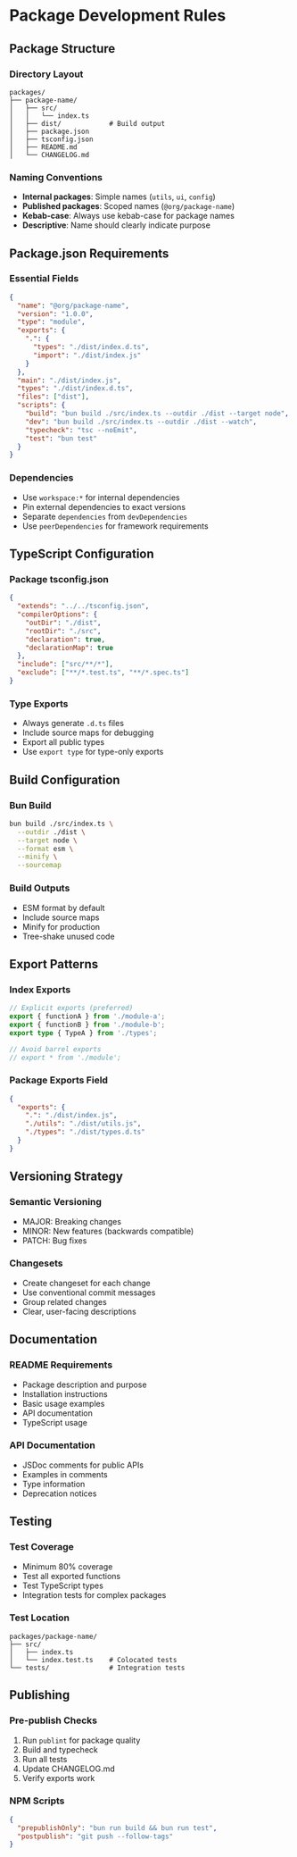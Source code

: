 # Package Development Rules

## Package Structure

### Directory Layout

```
packages/
├── package-name/
│   ├── src/
│   │   └── index.ts
│   ├── dist/            # Build output
│   ├── package.json
│   ├── tsconfig.json
│   ├── README.md
│   └── CHANGELOG.md
```

### Naming Conventions

- **Internal packages**: Simple names (`utils`, `ui`, `config`)
- **Published packages**: Scoped names (`@org/package-name`)
- **Kebab-case**: Always use kebab-case for package names
- **Descriptive**: Name should clearly indicate purpose

## Package.json Requirements

### Essential Fields

```json
{
  "name": "@org/package-name",
  "version": "1.0.0",
  "type": "module",
  "exports": {
    ".": {
      "types": "./dist/index.d.ts",
      "import": "./dist/index.js"
    }
  },
  "main": "./dist/index.js",
  "types": "./dist/index.d.ts",
  "files": ["dist"],
  "scripts": {
    "build": "bun build ./src/index.ts --outdir ./dist --target node",
    "dev": "bun build ./src/index.ts --outdir ./dist --watch",
    "typecheck": "tsc --noEmit",
    "test": "bun test"
  }
}
```

### Dependencies

- Use `workspace:*` for internal dependencies
- Pin external dependencies to exact versions
- Separate `dependencies` from `devDependencies`
- Use `peerDependencies` for framework requirements

## TypeScript Configuration

### Package tsconfig.json

```json
{
  "extends": "../../tsconfig.json",
  "compilerOptions": {
    "outDir": "./dist",
    "rootDir": "./src",
    "declaration": true,
    "declarationMap": true
  },
  "include": ["src/**/*"],
  "exclude": ["**/*.test.ts", "**/*.spec.ts"]
}
```

### Type Exports

- Always generate `.d.ts` files
- Include source maps for debugging
- Export all public types
- Use `export type` for type-only exports

## Build Configuration

### Bun Build

```bash
bun build ./src/index.ts \
  --outdir ./dist \
  --target node \
  --format esm \
  --minify \
  --sourcemap
```

### Build Outputs

- ESM format by default
- Include source maps
- Minify for production
- Tree-shake unused code

## Export Patterns

### Index Exports

```typescript
// Explicit exports (preferred)
export { functionA } from './module-a';
export { functionB } from './module-b';
export type { TypeA } from './types';

// Avoid barrel exports
// export * from './module';
```

### Package Exports Field

```json
{
  "exports": {
    ".": "./dist/index.js",
    "./utils": "./dist/utils.js",
    "./types": "./dist/types.d.ts"
  }
}
```

## Versioning Strategy

### Semantic Versioning

- MAJOR: Breaking changes
- MINOR: New features (backwards compatible)
- PATCH: Bug fixes

### Changesets

- Create changeset for each change
- Use conventional commit messages
- Group related changes
- Clear, user-facing descriptions

## Documentation

### README Requirements

- Package description and purpose
- Installation instructions
- Basic usage examples
- API documentation
- TypeScript usage

### API Documentation

- JSDoc comments for public APIs
- Examples in comments
- Type information
- Deprecation notices

## Testing

### Test Coverage

- Minimum 80% coverage
- Test all exported functions
- Test TypeScript types
- Integration tests for complex packages

### Test Location

```
packages/package-name/
├── src/
│   ├── index.ts
│   └── index.test.ts    # Colocated tests
└── tests/               # Integration tests
```

## Publishing

### Pre-publish Checks

1. Run `publint` for package quality
2. Build and typecheck
3. Run all tests
4. Update CHANGELOG.md
5. Verify exports work

### NPM Scripts

```json
{
  "prepublishOnly": "bun run build && bun run test",
  "postpublish": "git push --follow-tags"
}
```
